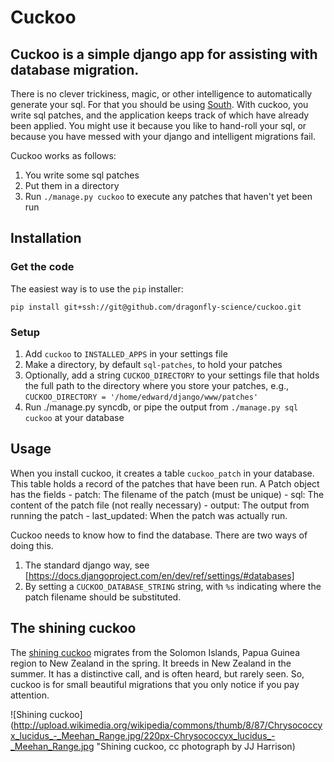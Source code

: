# Cuckoo

## Cuckoo is a simple django app for assisting with database migration.


There is no clever trickiness, magic, or other intelligence to automatically
generate your sql. For that you should be using
[South](http://south.aeracode.org). With cuckoo, you write sql patches, and the
application keeps track of which have already been applied. You might use it because you like to hand-roll
your sql, or because you have messed with your django and intelligent migrations fail.

Cuckoo works as follows:
 
 1. You write some sql patches
 2. Put them in a directory
 3. Run `./manage.py cuckoo` to execute any patches that haven't yet been run

## Installation

### Get the code

The easiest way is to use the `pip` installer:

    pip install git+ssh://git@github.com/dragonfly-science/cuckoo.git


### Setup
 1. Add `cuckoo` to `INSTALLED_APPS` in your settings file
 2. Make a directory, by default `sql-patches`, to hold your patches
 3. Optionally, add a string `CUCKOO_DIRECTORY` to your settings file that holds the full path to the 
        directory where you store your patches, e.g., `CUCKOO_DIRECTORY = '/home/edward/django/www/patches'`
 4. Run ./manage.py syncdb, or pipe the output from `./manage.py sql cuckoo` at your database 

## Usage
    
When you install cuckoo, it creates a table `cuckoo_patch` in your database. This table
holds a record of the patches that have been run. A Patch object has the fields
    - patch: The filename of the patch (must be unique)
    - sql: The content of the patch file (not really necessary)
    - output: The output from running the patch
    - last\_updated: When the patch was actually run.

Cuckoo needs to know how to find the database. There are two ways of doing this. 
 1. The standard django way, see [https://docs.djangoproject.com/en/dev/ref/settings/#databases]
 2. By setting a `CUCKOO_DATABASE_STRING` string, with `%s` indicating where the patch filename should be substituted.




## The shining cuckoo

The [shining cuckoo](http://en.wikipedia.org/wiki/Shining_Bronze_Cuckoo) 
migrates from  the Solomon Islands, Papua Guinea region to New Zealand in the spring. It breeds in New Zealand in the summer. It has a distinctive call, and is often heard, but rarely seen. So, cuckoo is for small beautiful migrations that you only notice if you pay attention.

![Shining cuckoo](http://upload.wikimedia.org/wikipedia/commons/thumb/8/87/Chrysococcyx_lucidus_-_Meehan_Range.jpg/220px-Chrysococcyx_lucidus_-_Meehan_Range.jpg "Shining cuckoo, cc photograph by JJ Harrison)
